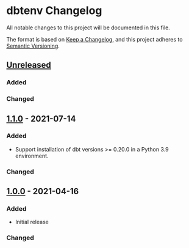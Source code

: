 # dbtenv Changelog

All notable changes to this project will be documented in this file.

The format is based on [Keep a Changelog](https://keepachangelog.com/en/1.0.0/),
and this project adheres to [Semantic Versioning](https://semver.org/spec/v2.0.0.html).

## [Unreleased](https://github.com/brooklyn-data/dbtenv/compare/v1.1.0...HEAD)

### Added

### Changed

## [1.1.0](https://github.com/brooklyn-data/dbtenv/compare/v1.0.0...v1.1.0) - 2021-07-14

### Added

- Support installation of dbt versions >= 0.20.0 in a Python 3.9 environment.

### Changed

## [1.0.0](https://github.com/brooklyn-data/dbtenv/releases/tag/v1.0.0) - 2021-04-16

### Added

- Initial release

### Changed

